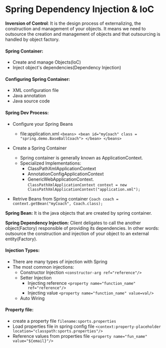 # Spring Dependency Injection & IoC #

**Inversion of Control**: It is the design process of externalizing, the construction and management of your objects. It means we need to outsource the creation and management of objects and that outsourcing is handled by object factory.

#### Spring Container: ####
- Create and manage Objects(IoC)
- Inject object's dependencies(Dependency Injection)

#### Configuring Spring Container: ####
- XML configuration file
- Java annotation
- Java source code

#### Spring Dev Process: ####
- Configure your Spring Beans
	- file:application.xml
	`<beans>
		<bean id="myCoach" class = "spring.demo.BaseBallCoach">
		</bean>
	</beans>`
- Create a Spring Container
	- Spring container is generally known as ApplicationContext.
	- Specialized Implementations:
		- ClassPathXmlApplicationContext
		- AnnotationConfigApplicationContext
		- GenericWebApplicationContext.\
	`ClassPathXmlApplicationContext context = new ClassPathXmlApplicationContext("application.xml");`

- Retrive Beans from Spring container
	`Coach coach = context.getBean("myCoach", Coach.class);`
	
**Spring Bean:** It is the java objects that are created by spring container.

**Spring Dependency Injection:** Client deligates to call the another object(Factory) responsible of providing its dependencies. In other words: outsource the construction and injection of your object to an external entity(Factory).

#### Injection Types: ####
- There are many types of injection with Spring
- The most common injections:
	- Constructor Injection
		`<constructor-arg ref="reference"/>`
	- Setter Injection
		- Injecting reference
			`<property name="function_name" ref="reference"/>`
		- Injecting value
			`<property name="function_name" value=val/>`
	- Auto Wiring

#### Property file: ####
- create a property file
	`filename:sports.properties`
- Load properties file in spring config file
	`<context:property-placeholder location="classpath:sports.properties"/>`
- Reference values from properties file
	`<property name="fun_name" value="${email}"/> `
